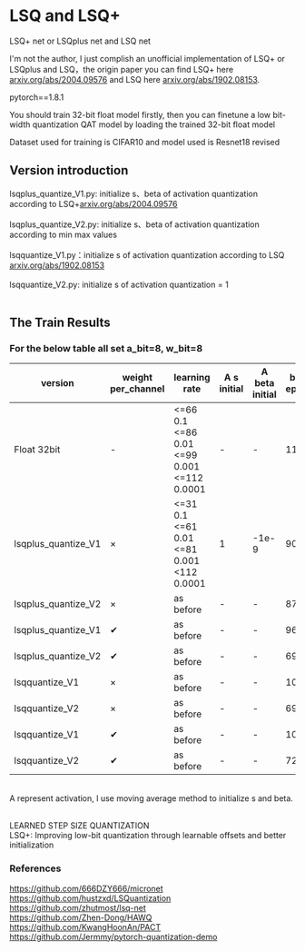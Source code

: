 # LSQ and LSQ+<br>
LSQ+ net or LSQplus net and LSQ net <br>

I'm not the author, I just complish an unofficial implementation of LSQ+ or LSQplus and LSQ，the origin paper you can find LSQ+ here [arxiv.org/abs/2004.09576](https://arxiv.org/abs/2004.09576) and LSQ here [arxiv.org/abs/1902.08153](https://arxiv.org/abs/1902.08153).<br>

pytorch==1.8.1<br>

You should train 32-bit float model firstly, then you can finetune a low bit-width quantization QAT model by loading the trained 32-bit float model<br>

Dataset used for training is CIFAR10 and model used is Resnet18 revised<br>

## Version introduction
lsqplus_quantize_V1.py: initialize s、beta of activation quantization according to LSQ+[arxiv.org/abs/2004.09576](https://arxiv.org/abs/2004.09576)<br><br>
lsqplus_quantize_V2.py: initialize s、beta of activation quantization according to min max values<br><br>
lsqquantize_V1.py：initialize s of activation quantization according to LSQ [arxiv.org/abs/1902.08153](https://arxiv.org/abs/1902.08153)<br><br>
lsqquantize_V2.py: initialize s of activation quantization = 1<br><br>

## The Train Results 
### For the below table all set a_bit=8, w_bit=8
| version | weight per_channel | learning rate | A s initial | A beta initial | best epoch | Accuracy | models
| ------ | --------- | ------ | ------ | ------ | ------ | ------ | ------ |
| Float 32bit | - | <=66 0.1<br><=86 0.01<br><=99 0.001<br><=112 0.0001 | - | - | 112 | 92.6 | [download](https://share.weiyun.com/g7P6cL23) |
| lsqplus_quantize_V1 | × | <=31 0.1<br><=61 0.01<br><=81 0.001<br><112 0.0001 | 1 | -1e-9 | 90 | 90.3 | [download](https://share.weiyun.com/Cny7NNZn) |
| lsqplus_quantize_V2 | × | as before | - | - | 87 | 92.8 | [download](https://share.weiyun.com/B228P2ha) |
| lsqplus_quantize_V1 | ✔ | as before | - | - | 96 | 91.19  | [download](https://share.weiyun.com/Amgi2b6Q) |
| lsqplus_quantize_V2 | ✔ | as before | - | - | 69 | 92.8 | [download](https://share.weiyun.com/XHy57hmw) |
| lsqquantize_V1 | × | as before | - | - | 102 | 91.89 | [download](https://share.weiyun.com/Rpsevh5f) |
| lsqquantize_V2 | × | as before | - | - | 69 | 91.82 | [download](https://share.weiyun.com/xOQLjvTK) |
| lsqquantize_V1 | ✔ | as before | - | - | 108 | 91.29 | [download](https://share.weiyun.com/xkL9JBir) |
| lsqquantize_V2 | ✔ | as before | - | - | 72 | 91.72 | [download](https://share.weiyun.com/eQZbF3z3) |
<br>
A represent activation, I use moving average method to initialize s and beta.<br><br>

LEARNED STEP SIZE QUANTIZATION<br>
LSQ+: Improving low-bit quantization through learnable offsets and better initialization<br>

### References<br>
https://github.com/666DZY666/micronet<br>
https://github.com/hustzxd/LSQuantization<br>
https://github.com/zhutmost/lsq-net<br>
https://github.com/Zhen-Dong/HAWQ<br>
https://github.com/KwangHoonAn/PACT<br>
https://github.com/Jermmy/pytorch-quantization-demo<br>
